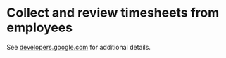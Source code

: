 # Collect and review timesheets from employees

See [developers.google.com](https://developers.google.com/apps-script/samples/automations/timesheets) for additional details.
